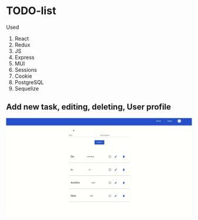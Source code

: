 # TODO-list

Used

1. React
2. Redux
3. JS
4. Express
5. MUI
6. Sessions
7. Cookie
8. PostgreSQL
9. Sequelize



## Add new task, editing, deleting, User profile

![animation](./readme_gif/todo.gif)
